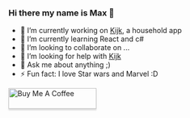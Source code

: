 ### Hi there my name is Max 👋

- 🔭 I’m currently working on [Kijk]([https://github.com/SmartHub-Io/SmartHub](https://github.com/maxstue/kijk)), a household app
- 🌱 I’m currently learning React and c#
- 👯 I’m looking to collaborate on ...
- 🤔 I’m looking for help with [Kijk]([https://github.com/SmartHub-Io/SmartHub](https://github.com/maxstue/kijk))
- 💬 Ask me about anything ;)
- ⚡ Fun fact: I love Star wars and Marvel :D


<a href="https://www.buymeacoffee.com/maxStuempfl" target="_blank"><img src="https://www.buymeacoffee.com/assets/img/custom_images/orange_img.png" alt="Buy Me A Coffee" style="height: 41px !important;width: 174px !important;box-shadow: 0px 3px 2px 0px rgba(190, 190, 190, 0.5) !important;-webkit-box-shadow: 0px 3px 2px 0px rgba(190, 190, 190, 0.5) !important;" ></a>
